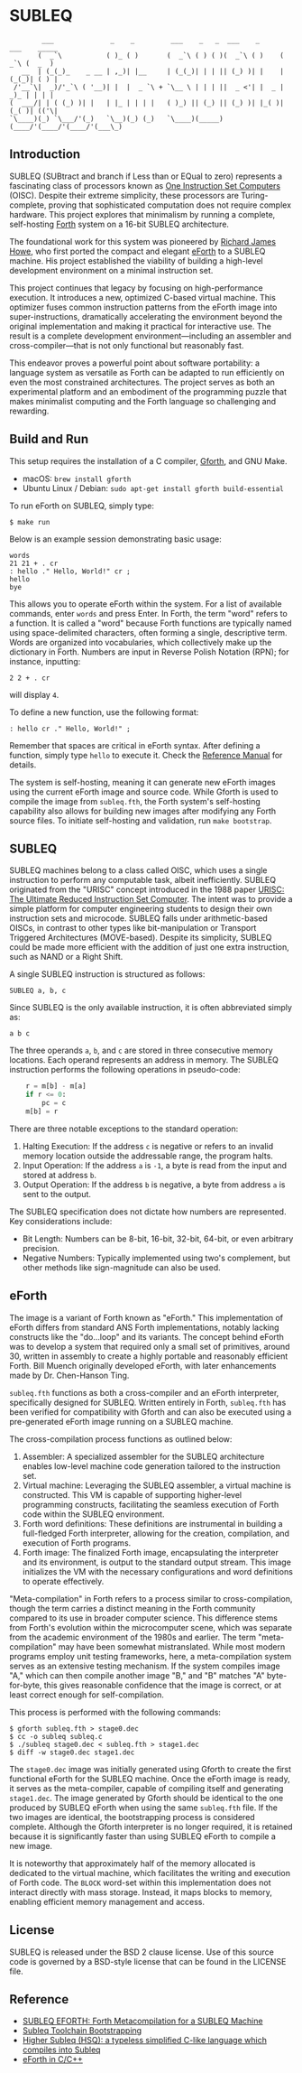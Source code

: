 # SUBLEQ

```
        ___              _    _         ___    _   _  ___    _      ___    _____
       (  _`\           ( )_ ( )       (  _`\ ( ) ( )(  _`\ ( )    (  _`\ (  _  )
   __  | (_(_)_    _ __ | ,_)| |__     | (_(_)| | | || (_) )| |    | (_(_)| ( ) |
 /'__`\|  _)/'_`\ ( '__)| |  |  _ `\ + `\__ \ | | | ||  _ <'| |  _ |  _)_ | | | |
(  ___/| | ( (_) )| |   | |_ | | | |   ( )_) || (_) || (_) )| |_( )| (_( )| (('\|
`\____)(_) `\___/'(_)   `\__)(_) (_)   `\____)(_____)(____/'(____/'(____/'(___\_)
```

## Introduction
SUBLEQ (SUBtract and branch if Less than or EQual to zero) represents a fascinating class of processors known as
[One Instruction Set Computers](https://en.wikipedia.org/wiki/One-instruction_set_computer) (OISC). Despite their
extreme simplicity, these processors are Turing-complete, proving that sophisticated computation does not require
complex hardware. This project explores that minimalism by running a complete, self-hosting
[Forth](https://www.forth.com/forth/) system on a 16-bit SUBLEQ architecture.

The foundational work for this system was pioneered by [Richard James Howe](https://github.com/howerj/subleq),
who first ported the compact and elegant [eForth](https://www.forth.org/eforth.html) to a SUBLEQ machine. His
project established the viability of building a high-level development environment on a minimal instruction set.

This project continues that legacy by focusing on high-performance execution. It introduces a new, optimized
C-based virtual machine. This optimizer fuses common instruction patterns from the eForth image into
super-instructions, dramatically accelerating the environment beyond the original implementation and making it
practical for interactive use. The result is a complete development environment—including an assembler and
cross-compiler—that is not only functional but reasonably fast.

This endeavor proves a powerful point about software portability: a language system as versatile as Forth can
be adapted to run efficiently on even the most constrained architectures. The project serves as both an
experimental platform and an embodiment of the programming puzzle that makes minimalist computing and the
Forth language so challenging and rewarding.

## Build and Run
This setup requires the installation of a C compiler, [Gforth](https://gforth.org/),
and GNU Make.
* macOS: `brew install gforth`
* Ubuntu Linux / Debian: `sudo apt-get install gforth build-essential`

To run eForth on SUBLEQ, simply type:
```shell
$ make run
```

Below is an example session demonstrating basic usage:
```
words
21 21 + . cr
: hello ." Hello, World!" cr ;
hello
bye
```

This allows you to operate eForth within the system. For a list of available
commands, enter `words` and press Enter. In Forth, the term "word" refers to
a function. It is called a "word" because Forth functions are typically named
using space-delimited characters, often forming a single, descriptive term.
Words are organized into vocabularies, which collectively make up the dictionary
in Forth. Numbers are input in Reverse Polish Notation (RPN); for instance,
inputting:
```
2 2 + . cr
```

will display `4`.

To define a new function, use the following format:
```
: hello cr ." Hello, World!" ;
```

Remember that spaces are critical in eForth syntax. After defining a function,
simply type `hello` to execute it.
Check the [Reference Manual](MANUAL.md) for details.

The system is self-hosting, meaning it can generate new eForth images using
the current eForth image and source code. While Gforth is used to compile the
image from `subleq.fth`, the Forth system's self-hosting capability also allows
for building new images after modifying any Forth source files. To initiate
self-hosting and validation, run `make bootstrap`.

## SUBLEQ
SUBLEQ machines belong to a class called OISC, which uses a single instruction
to perform any computable task, albeit inefficiently. SUBLEQ originated from the
"URISC" concept introduced in the 1988 paper
[URISC: The Ultimate Reduced Instruction Set Computer](https://web.ece.ucsb.edu/~parhami/pubs_folder/parh88-ijeee-ultimate-risc.pdf).
The intent was to provide a simple platform for computer engineering students to
design their own instruction sets and microcode. SUBLEQ falls under arithmetic-based
OISCs, in contrast to other types like bit-manipulation or Transport Triggered
Architectures (MOVE-based). Despite its simplicity, SUBLEQ could be made more
efficient with the addition of just one extra instruction, such as NAND or a
Right Shift.

A single SUBLEQ instruction is structured as follows:
```
SUBLEQ a, b, c
```

Since SUBLEQ is the only available instruction, it is often abbreviated simply
as:
```
a b c
```

The three operands `a`, `b`, and `c` are stored in three consecutive memory
locations. Each operand represents an address in memory. The SUBLEQ instruction
performs the following operations in pseudo-code:
```python
    r = m[b] - m[a]
    if r <= 0:
        pc = c
    m[b] = r
```

There are three notable exceptions to the standard operation:
1. Halting Execution: If the address `c` is negative or refers to an invalid
   memory location outside the addressable range, the program halts.
2. Input Operation: If the address `a` is `-1`, a byte is read from the input
   and stored at address `b`.
3. Output Operation: If the address `b` is negative, a byte from address `a` is
   sent to the output.

The SUBLEQ specification does not dictate how numbers are represented. Key
considerations include:
- Bit Length: Numbers can be 8-bit, 16-bit, 32-bit, 64-bit, or even arbitrary
  precision.
- Negative Numbers: Typically implemented using two's complement, but other
  methods like sign-magnitude can also be used.

## eForth
The image is a variant of Forth known as "eForth." This implementation of eForth
differs from standard ANS Forth implementations, notably lacking constructs like
the "do...loop" and its variants. The concept behind eForth was to develop a
system that required only a small set of primitives, around 30, written in
assembly to create a highly portable and reasonably efficient Forth. Bill
Muench originally developed eForth, with later enhancements made by Dr.
Chen-Hanson Ting.

`subleq.fth` functions as both a cross-compiler and an eForth interpreter,
specifically designed for SUBLEQ. Written entirely in Forth, `subleq.fth` has
been verified for compatibility with Gforth and can also be executed using
a pre-generated eForth image running on a SUBLEQ machine.

The cross-compilation process functions as outlined below:
1. Assembler: A specialized assembler for the SUBLEQ architecture enables
   low-level machine code generation tailored to the instruction set.
2. Virtual machine: Leveraging the SUBLEQ assembler, a virtual machine is
   constructed. This VM is capable of supporting higher-level programming
   constructs, facilitating the seamless execution of Forth code within the
   SUBLEQ environment.
3. Forth word definitions: These definitions are instrumental in building
   a full-fledged Forth interpreter, allowing for the creation, compilation,
   and execution of Forth programs.
4. Forth image: The finalized Forth image, encapsulating the interpreter and
   its environment, is output to the standard output stream. This image
   initializes the VM with the necessary configurations and word definitions to
   operate effectively.

"Meta-compilation" in Forth refers to a process similar to cross-compilation,
though the term carries a distinct meaning in the Forth community compared to
its use in broader computer science. This difference stems from Forth's
evolution within the microcomputer scene, which was separate from the academic
environment of the 1980s and earlier. The term "meta-compilation" may have been
somewhat mistranslated. While most modern programs employ unit testing
frameworks, here, a meta-compilation system serves as an extensive testing
mechanism. If the system compiles image "A," which can then compile another
image "B," and "B" matches "A" byte-for-byte, this gives reasonable confidence
that the image is correct, or at least correct enough for self-compilation.

This process is performed with the following commands:
```shell
$ gforth subleq.fth > stage0.dec
$ cc -o subleq subleq.c
$ ./subleq stage0.dec < subleq.fth > stage1.dec
$ diff -w stage0.dec stage1.dec
```

The `stage0.dec` image was initially generated using Gforth to create the first
functional eForth for the SUBLEQ machine. Once the eForth image is ready, it
serves as the meta-compiler, capable of compiling itself and generating
`stage1.dec`. The image generated by Gforth should be identical to the one
produced by SUBLEQ eForth when using the same `subleq.fth` file. If the two
images are identical, the bootstrapping process is considered complete. Although
the Gforth interpreter is no longer required, it is retained because it is
significantly faster than using SUBLEQ eForth to compile a new image.

It is noteworthy that approximately half of the memory allocated is dedicated to
the virtual machine, which facilitates the writing and execution of Forth code.
The `BLOCK` word-set within this implementation does not interact directly with
mass storage. Instead, it maps blocks to memory, enabling efficient memory
management and access.

## License
SUBLEQ is released under the BSD 2 clause license. Use of this source code is governed by
a BSD-style license that can be found in the LICENSE file.

## Reference
* [SUBLEQ EFORTH: Forth Metacompilation for a SUBLEQ Machine](https://www.amazon.com/dp/B0B5VZWXPL)
* [Subleq Toolchain Bootstrapping](https://github.com/jvorob/subleq-bootstrap)
* [Higher Subleq (HSQ): a typeless simplified C-like language which compiles into Subleq](https://esolangs.org/wiki/Higher_Subleq)
* [eForth in C/C++](https://github.com/chochain/eforth)
